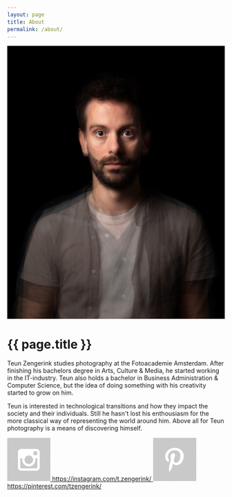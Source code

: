 ```yaml
---
layout: page
title: About
permalink: /about/
---
```


<div class="profile">
  <a href="/work/selected/#images-1">
    <img src="/assets/photos/selected/01.jpg" alt="Teun Zengerink">
  </a>
</div>

<div class="about">
  <h1>{{ page.title }}</h1>
  <p>Teun Zengerink studies photography at the Fotoacademie Amsterdam. After finishing his bachelors degree in Arts, Culture & Media, he started working in the IT-industry. Teun also holds a bachelor in Business Administration & Computer Science, but the idea of doing something with his creativity started to grow on him.</p>
  <p>Teun is interested in technological transitions and how they impact the society and their individuals. Still he hasn't lost his enthousiasm for the more classical way of representing the world around him. Above all for Teun photography is a means of discovering himself.</p>

  <div class="contact">
    <a href="https://instagram.com/t.zengerink/">
      <img src="/assets/img/instagram.jpg" alt="Instagram">
      <span>https://instagram.com/t.zengerink/</span>
    </a>
    <a href="https://pinterest.com/tzengerink/">
      <img src="/assets/img/pinterest.jpg" alt="Pinterest">
      <span>https://pinterest.com/tzengerink/</span>
    </a>
  </div>
</div>

